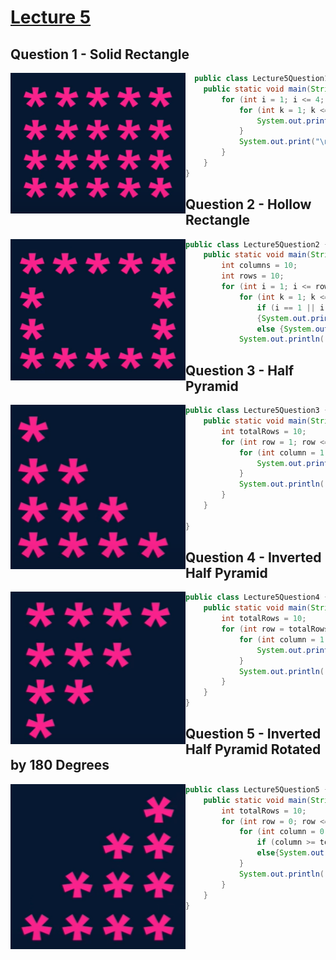 # [Lecture 5](https://www.youtube.com/watch?v=GjHNGM7KN3w&list=PLfqMhTWNBTe3LtFWcvwpqTkUSlB32kJop&index=5)
## Question 1 - Solid Rectangle
<img src="Resources/1.png" align="left" width="280"></img>
```java
  public class Lecture5Question1 {
    public static void main(String[] args) {
        for (int i = 1; i <= 4; i++){
            for (int k = 1; k <= 5; k++){
                System.out.print("*");
            }
            System.out.print("\n");
        }
    }
}
```
## Question 2 - Hollow Rectangle
<img src="Resources/2.png" align="left" width="280"></img>
```java
public class Lecture5Question2 {
    public static void main(String[] args) {
        int columns = 10;
        int rows = 10;
        for (int i = 1; i <= rows; i++) {
            for (int k = 1; k <= columns; k++) {
                if (i == 1 || i == rows || k == 1 || k == columns) 
                {System.out.print("*");} 
                else {System.out.print(" ");}}
            System.out.println();}}}
```
## Question 3 - Half Pyramid
<img src="Resources/3.png" align="left" width="280"></img>
```java
public class Lecture5Question3 {
    public static void main(String[] args) {
        int totalRows = 10;
        for (int row = 1; row <= totalRows; row ++ ){
            for (int column = 1; column <= row; column++){
                System.out.print("*");
            }
            System.out.println();
        }
    }
    
}
```
## Question 4 - Inverted Half Pyramid
<img src="Resources/4.png" align="left" width="280"></img>
```java
public class Lecture5Question4 {
    public static void main(String[] args) {
        int totalRows = 10;
        for (int row = totalRows; row >= 1; row -- ){
            for (int column = 1; column <= row; column++){
                System.out.print("*");
            }
            System.out.println();
        }
    }
}
```
## Question 5 - Inverted Half Pyramid Rotated by 180 Degrees
<img src="Resources/5.png" align="left" width="280"></img>
```java
public class Lecture5Question5 {
    public static void main(String[] args) {
        int totalRows = 10;
        for (int row = 0; row <= totalRows-1; row ++ ){
            for (int column = 0; column <= totalRows-1; column++){
                if (column >= totalRows-1-row){System.out.print("*");}
                else{System.out.print(" ");}
            }
            System.out.println();
        }
    }
}
```
